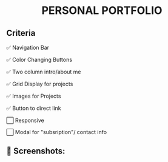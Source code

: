 <h1 align="center"> PERSONAL PORTFOLIO  </h1>

<h2> Criteria </h2> 
<p> ✅ Navigation Bar </p>
<p> ✅ Color Changing Buttons </p>
<p> ✅ Two column intro/about me </p>
<p> ✅ Grid Display for projects </p>
<p> ✅ Images for Projects </p>
<p> ✅ Button to direct link </p>
<p> ⬜ Responsive  </p>
<p> ⬜ Modal for "subsription"/ contact info</p>

<h2> 📸 Screenshots: </h2>

